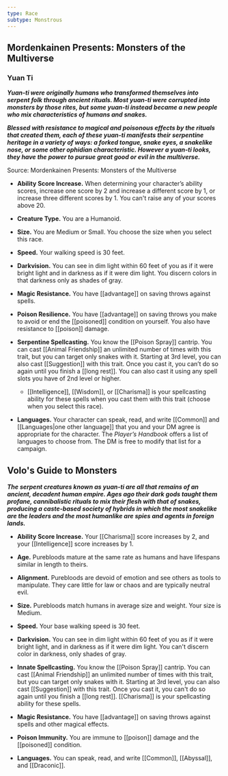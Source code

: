 ```yaml
---
type: Race
subtype: Monstrous
---
```

## Mordenkainen Presents: Monsters of the Multiverse

### Yuan Ti 

**_Yuan-ti were originally humans who transformed themselves into serpent folk through ancient rituals. Most yuan-ti were corrupted into monsters by those rites, but some yuan-ti instead became a new people who mix characteristics of humans and snakes._**

**_Blessed with resistance to magical and poisonous effects by the rituals that created them, each of these yuan-ti manifests their serpentine heritage in a variety of ways: a forked tongue, snake eyes, a snakelike nose, or some other ophidian characteristic. However a yuan-ti looks, they have the power to pursue great good or evil in the multiverse._**

Source: Mordenkainen Presents: Monsters of the Multiverse 

- **Ability Score Increase.** When determining your character’s ability scores, increase one score by 2 and increase a different score by 1, or increase three different scores by 1. You can't raise any of your scores above 20.

- **Creature Type.** You are a Humanoid.

- **Size.** You are Medium or Small. You choose the size when you select this race.

- **Speed.** Your walking speed is 30 feet.

- **Darkvision.** You can see in dim light within 60 feet of you as if it were bright light and in darkness as if it were dim light. You discern colors in that darkness only as shades of gray.

- **Magic Resistance.** You have [[advantage]] on saving throws against spells.

- **Poison Resilience.** You have [[advantage]] on saving throws you make to avoid or end the [[poisoned]] condition on yourself. You also have resistance to [[poison]] damage.

- **Serpentine Spellcasting.** You know the [[Poison Spray]] cantrip. You can cast [[Animal Friendship]] an unlimited number of times with this trait, but you can target only snakes with it. Starting at 3rd level, you can also cast [[Suggestion]] with this trait. Once you cast it, you can’t do so again until you finish a [[long rest]]. You can also cast it using any spell slots you have of 2nd level or higher.
    - [[Intelligence]], [[Wisdom]], or [[Charisma]] is your spellcasting ability for these spells when you cast them with this trait (choose when you select this race).

- **Languages.** Your character can speak, read, and write [[Common]] and [[Languages|one other language]] that you and your DM agree is appropriate for the character. The _Player’s Handbook_ offers a list of languages to choose from. The DM is free to modify that list for a campaign.

## Volo's Guide to Monsters

_**The serpent creatures known as yuan-ti are all that remains of an ancient, decadent human empire. Ages ago their dark gods taught them profane, cannibalistic rituals to mix their flesh with that of snakes, producing a caste-based society of hybrids in which the most snakelike are the leaders and the most humanlike are spies and agents in foreign lands.**_

- **Ability Score Increase.** Your [[Charisma]] score increases by 2, and your [[Intelligence]] score increases by 1.

- **Age.** Purebloods mature at the same rate as humans and have lifespans similar in length to theirs.

- **Alignment.** Purebloods are devoid of emotion and see others as tools to manipulate. They care little for law or chaos and are typically neutral evil.

- **Size.** Purebloods match humans in average size and weight. Your size is Medium.

- **Speed.** Your base walking speed is 30 feet.

- **Darkvision.** You can see in dim light within 60 feet of you as if it were bright light, and in darkness as if it were dim light. You can't discern color in darkness, only shades of gray.

- **Innate Spellcasting.** You know the [[Poison Spray]] cantrip. You can cast [[Animal Friendship]] an unlimited number of times with this trait, but you can target only snakes with it. Starting at 3rd level, you can also cast [[Suggestion]] with this trait. Once you cast it, you can't do so again until you finish a [[long rest]]. [[Charisma]] is your spellcasting ability for these spells.

- **Magic Resistance.** You have [[advantage]] on saving throws against spells and other magical effects.

- **Poison Immunity.** You are immune to [[poison]] damage and the [[poisoned]] condition.

- **Languages.** You can speak, read, and write [[Common]], [[Abyssal]], and [[Draconic]].